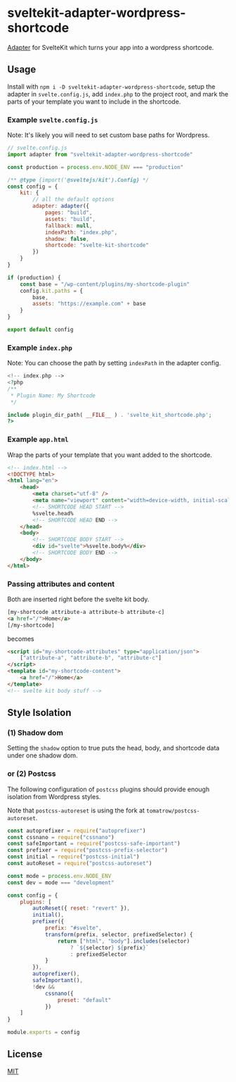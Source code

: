 # sveltekit-adapter-wordpress-shortcode

[Adapter](https://kit.svelte.dev/docs#adapters) for SvelteKit which turns your app into a wordpress shortcode.

## Usage

Install with `npm i -D sveltekit-adapter-wordpress-shortcode`, setup the adapter in `svelte.config.js`, add `index.php` to the project root, and mark the parts of your template you want to include in the shortcode.

### Example `svelte.config.js`

Note: It's likely you will need to set custom base paths for Wordpress.

```js
// svelte.config.js
import adapter from "sveltekit-adapter-wordpress-shortcode"

const production = process.env.NODE_ENV === "production"

/** @type {import('@sveltejs/kit').Config} */
const config = {
    kit: {
        // all the default options
        adapter: adapter({
            pages: "build",
            assets: "build",
            fallback: null,
            indexPath: "index.php",
            shadow: false,
            shortcode: "svelte-kit-shortcode"
        })
    }
}

if (production) {
    const base = "/wp-content/plugins/my-shortcode-plugin"
    config.kit.paths = {
        base,
        assets: "https://example.com" + base
    }
}

export default config
```

### Example `index.php`

Note: You can choose the path by setting `indexPath` in the adapter config.

```php
<!-- index.php -->
<?php
/**
 * Plugin Name: My Shortcode
 */

include plugin_dir_path( __FILE__ ) . 'svelte_kit_shortcode.php';
?>
```

### Example `app.html`

Wrap the parts of your template that you want added to the shortcode.

```html
<!-- index.html -->
<!DOCTYPE html>
<html lang="en">
    <head>
        <meta charset="utf-8" />
        <meta name="viewport" content="width=device-width, initial-scale=1" />
        <!-- SHORTCODE HEAD START -->
        %svelte.head%
        <!-- SHORTCODE HEAD END -->
    </head>
    <body>
        <!-- SHORTCODE BODY START -->
        <div id="svelte">%svelte.body%</div>
        <!-- SHORTCODE BODY END -->
    </body>
</html>
```

### Passing attributes and content

Both are inserted right before the svelte kit body.

```html
[my-shortcode attribute-a attribute-b attribute-c]
<a href="/">Home</a>
[/my-shortcode]
```

becomes

```html
<script id="my-shortcode-attributes" type="application/json">
    ["attribute-a", "attribute-b", "attribute-c"]
</script>
<template id="my-shortcode-content">
    <a href="/">Home</a>
</template>
<!-- svelte kit body stuff -->
```

## Style Isolation

### (1) Shadow dom

Setting the `shadow` option to true puts the head, body, and shortcode data under one shadow dom.

### or (2) Postcss

The following configuration of `postcss` plugins should provide enough isolation from Wordpress styles.

Note that `postcss-autoreset` is using the fork at `tomatrow/postcss-autoreset`.

```js
const autoprefixer = require("autoprefixer")
const cssnano = require("cssnano")
const safeImportant = require("postcss-safe-important")
const prefixer = require("postcss-prefix-selector")
const initial = require("postcss-initial")
const autoReset = require("postcss-autoreset")

const mode = process.env.NODE_ENV
const dev = mode === "development"

const config = {
    plugins: [
        autoReset({ reset: "revert" }),
        initial(),
        prefixer({
            prefix: "#svelte",
            transform(prefix, selector, prefixedSelector) {
                return ["html", "body"].includes(selector)
                    ? `${selector} ${prefix}`
                    : prefixedSelector
            }
        }),
        autoprefixer(),
        safeImportant(),
        !dev &&
            cssnano({
                preset: "default"
            })
    ]
}

module.exports = config
```

## License

[MIT](LICENSE)
